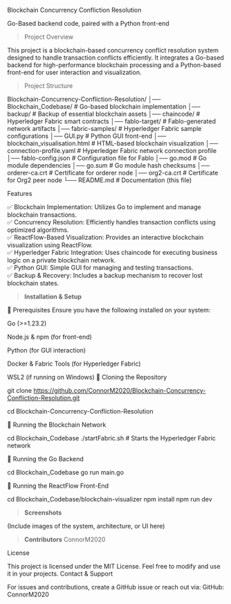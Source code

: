 Blockchain Concurrency Confliction Resolution

Go-Based backend code, paired with a Python front-end

> Project Overview

This project is a blockchain-based concurrency conflict resolution system designed to handle transaction conflicts efficiently. It integrates a Go-based backend for high-performance blockchain processing and a Python-based front-end for user interaction and visualization.

> Project Structure

Blockchain-Concurrency-Confliction-Resolution/
│── Blockchain_Codebase/      # Go-based blockchain implementation
│── backup/                   # Backup of essential blockchain assets
│── chaincode/                 # Hyperledger Fabric smart contracts
│── fablo-target/              # Fablo-generated network artifacts
│── fabric-samples/            # Hyperledger Fabric sample configurations
│── GUI.py                     # Python GUI front-end
│── blockchain_visualisation.html  # HTML-based blockchain visualization
│── connection-profile.yaml     # Hyperledger Fabric network connection profile
│── fablo-config.json           # Configuration file for Fablo
│── go.mod                      # Go module dependencies
│── go.sum                      # Go module hash checksums
│── orderer-ca.crt              # Certificate for orderer node
│── org2-ca.crt                 # Certificate for Org2 peer node
└── README.md                   # Documentation (this file)

Features

✅ Blockchain Implementation: Utilizes Go to implement and manage blockchain transactions.  
✅ Concurrency Resolution: Efficiently handles transaction conflicts using optimized algorithms.  
✅ ReactFlow-Based Visualization: Provides an interactive blockchain visualization using ReactFlow.  
✅ Hyperledger Fabric Integration: Uses chaincode for executing business logic on a private blockchain network.  
✅ Python GUI: Simple GUI for managing and testing transactions.  
✅ Backup & Recovery: Includes a backup mechanism to recover lost blockchain states.  

> **Installation & Setup**

🔹 Prerequisites
Ensure you have the following installed on your system:

Go (>=1.23.2)

Node.js & npm (for front-end)

Python (for GUI interaction)

Docker & Fabric Tools (for Hyperledger Fabric)

WSL2 (if running on Windows)
🔹 Cloning the Repository

git clone https://github.com/ConnorM2020/Blockchain-Concurrency-Confliction-Resolution.git

cd Blockchain-Concurrency-Confliction-Resolution

🔹 Running the Blockchain Network

cd Blockchain_Codebase
./startFabric.sh   # Starts the Hyperledger Fabric network

🔹 Running the Go Backend

cd Blockchain_Codebase
go run main.go

🔹 Running the ReactFlow Front-End

cd Blockchain_Codebase/blockchain-visualizer
npm install
npm run dev

> **Screenshots**

(Include images of the system, architecture, or UI here)

> **Contributors**
ConnorM2020 

License

This project is licensed under the MIT License. Feel free to modify and use it in your projects.
Contact & Support

For issues and contributions, create a GitHub issue or reach out via: 
GitHub: ConnorM2020
